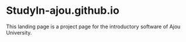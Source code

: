 # StudyIn-ajou.github.io

This landing page is a project page for the introductory software of Ajou University.
